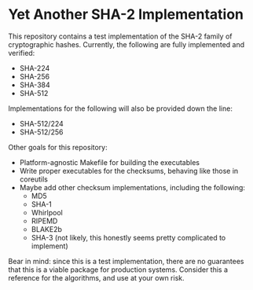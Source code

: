 # Yet Another SHA-2 Implementation

This repository contains a test implementation of the SHA-2 family of cryptographic hashes. Currently, the following are fully implemented and verified:
- SHA-224
- SHA-256
- SHA-384
- SHA-512

Implementations for the following will also be provided down the line:
- SHA-512/224
- SHA-512/256

Other goals for this repository:
- Platform-agnostic Makefile for building the executables
- Write proper executables for the checksums, behaving like those in coreutils
- Maybe add other checksum implementations, including the following:
  - MD5
  - SHA-1
  - Whirlpool
  - RIPEMD
  - BLAKE2b
  - SHA-3 (not likely, this honestly seems pretty complicated to implement)

Bear in mind: since this is a test implementation, there are no guarantees that this is a viable package for production systems. Consider this a reference for the algorithms, and use at your own risk.